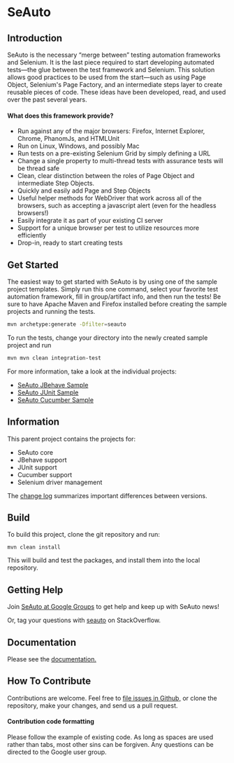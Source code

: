 # SeAuto

Introduction
------
SeAuto is the necessary “merge between” testing automation frameworks and 
Selenium. It is the last piece required to start developing automated 
tests&mdash;the glue between the test framework and Selenium. This solution 
allows good practices to be used from the start&mdash;such as using Page 
Object, Selenium's Page Factory, and an intermediate steps layer to create 
reusable pieces of code. These ideas have been developed, read, and used over 
the past several years.


#### What does this framework provide?

* Run against any of the major browsers: Firefox, Internet Explorer, Chrome, PhanomJs, and HTMLUnit
* Run on Linux, Windows, and possibly Mac
* Run tests on a pre-existing Selenium Grid by simply defining a URL
* Change a single property to multi-thread tests with assurance tests will be thread safe
* Clean, clear distinction between the roles of Page Object and intermediate Step Objects.
* Quickly and easily add Page and Step Objects
* Useful helper methods for WebDriver that work across all of the browsers, such as accepting a javascript alert (even for the headless browsers!)
* Easily integrate it as part of your existing CI server
* Support for a unique browser per test to utilize resources more efficiently
* Drop-in, ready to start creating tests

Get Started
------
The easiest way to get started with SeAuto is by using one of the sample project templates. Simply run this one command, select your favorite test automation framework, fill in group/artifact info, and then run the tests!
Be sure to have Apache Maven and Firefox installed before creating the sample projects and running the tests.
```bash
mvn archetype:generate -Dfilter=seauto
```

To run the tests, change your directory into the newly created sample project and run 
```bash
mvn mvn clean integration-test
```

For more information, take a look at the individual projects:
* [SeAuto JBehave Sample](https://github.com/partnet/seauto-jbehave-sample)
* [SeAuto JUnit Sample](https://github.com/partnet/seauto-junit-sample)
* [SeAuto Cucumber Sample](https://github.com/partnet/seauto-cucumber-sample)

Information
------

This parent project contains the projects for:
* SeAuto core
* JBehave support
* JUnit support
* Cucumber support
* Selenium driver management

The [change log](CHANGELOG.md) summarizes important differences between 
versions. 

Build
------

To build this project, clone the git repository and run:

`mvn clean install`

This will build and test the packages, and install them into the local 
repository.

Getting Help
------------

Join [SeAuto at Google Groups](https://groups.google.com/forum/#!forum/seauto)
to get help and keep up with SeAuto news!

Or, tag your questions with 
[seauto](http://stackoverflow.com/questions/tagged/seauto) on StackOverflow.

Documentation
------
Please see the [documentation.](//partnet.github.io/seauto/)


How To Contribute
------
Contributions are welcome. Feel free to [file issues in 
Github,](//github.com/partnet/seauto/issues) or clone the repository, make 
your changes, and send us a pull request.

#### Contribution code formatting
Please follow the example of existing code. As long as spaces are used rather 
than tabs, most other sins can be forgiven. Any questions can be directed to 
the Google user group.




